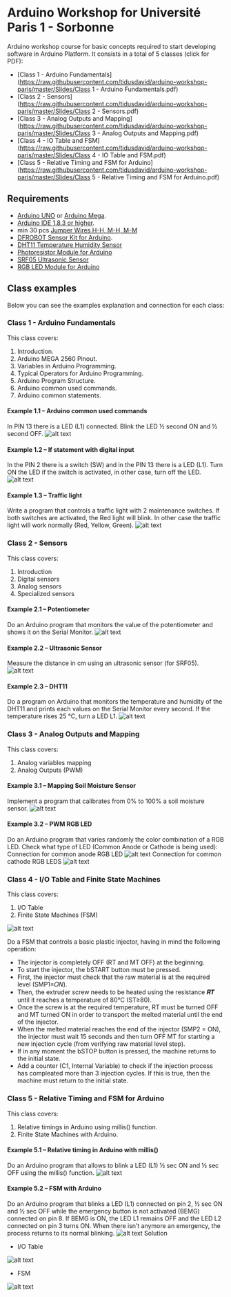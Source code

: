 # Arduino Workshop for Université Paris 1 -  Sorbonne
Arduino workshop course for basic concepts required to start developing software in Arduino Platform. It consists in a total of 5 classes (click for PDF):

* [Class 1 - Arduino Fundamentals](https://raw.githubusercontent.com/tidusdavid/arduino-workshop-paris/master/Slides/Class 1 - Arduino Fundamentals.pdf)
* [Class 2 - Sensors](https://raw.githubusercontent.com/tidusdavid/arduino-workshop-paris/master/Slides/Class 2 - Sensors.pdf)
* [Class 3 - Analog Outputs and Mapping](https://raw.githubusercontent.com/tidusdavid/arduino-workshop-paris/master/Slides/Class 3 - Analog Outputs and Mapping.pdf)
* [Class 4 - IO Table and FSM](https://raw.githubusercontent.com/tidusdavid/arduino-workshop-paris/master/Slides/Class 4 - IO Table and FSM.pdf)
* [Class 5 - Relative Timing and FSM for Arduino](https://raw.githubusercontent.com/tidusdavid/arduino-workshop-paris/master/Slides/Class 5 - Relative Timing and FSM for Arduino.pdf)

## Requirements
* [Arduino UNO](http://www.arduino.org/products/boards/arduino-uno) or [Arduino Mega](https://www.arduino.cc/en/Main/arduinoBoardMega).
* [Arduino IDE 1.8.3 or higher](https://www.arduino.cc/en/Main/Software).
* min 30 pcs [Jumper Wires H-H, M-H, M-M](https://www.amazon.com/Elegoo-120pcs-Multicolored-Breadboard-arduino/dp/B01EV70C78/ref=pd_bxgy_147_img_3?_encoding=UTF8&pd_rd_i=B01EV70C78&pd_rd_r=8R86GV0FSJYYR6FNNXK2&pd_rd_w=nM5v2&pd_rd_wg=mHeIO&psc=1&refRID=8R86GV0FSJYYR6FNNXK2)
* [DFROBOT Sensor Kit for Arduino](https://www.dfrobot.com/product-725.html).
* [DHT11 Temperature Humidity Sensor](https://www.dfrobot.com/product-174.html)
* [Photoresistor Module for Arduino](https://www.amazon.com/MagiDeal-Keyestudio-Photocell-Photosensitive-Photoresistor/dp/B01J3J5PJE/ref=sr_1_36?s=industrial&ie=UTF8&qid=1515507748&sr=1-36&keywords=Photoresistor+Sensor)
* [SRF05 Ultrasonic Sensor](https://www.dfrobot.com/product-333.html)
* [RGB LED Module for Arduino](https://www.amazon.com/Module-5050-Tri-Colour-Color-Arduino/dp/B0751JTQFY/ref=sr_1_36?ie=UTF8&qid=1515681264&sr=8-36&keywords=RGB+SMD+Board)

## Class examples
Below you can see the examples explanation and connection for each class:

### Class 1 - Arduino Fundamentals
This class covers:
1. Introduction.
2. Arduino MEGA 2560 Pinout.
3. Variables in Arduino Programming.
4. Typical Operators for Arduino Programming.
5. Arduino Program Structure.
6. Arduino common used commands.
7. Arduino common statements.

#### Example 1.1 – Arduino common used commands
In PIN 13 there is a LED (L1) connected. Blink the LED ½ second ON and ½ second OFF.
![alt text](https://raw.githubusercontent.com/tidusdavid/arduino-workshop-paris/master/Resources/E11-Blink.png)

#### Example 1.2 – If statement with digital input
In the PIN 2 there is a switch (SW) and in the PIN 13 there is a LED (L1). Turn ON the LED if the switch is activated, in other case, turn off the LED.
![alt text](https://raw.githubusercontent.com/tidusdavid/arduino-workshop-paris/master/Resources/E12-LEDSW.png)

#### Example 1.3 – Traffic light
Write a program that controls a traffic light with 2 maintenance switches. If both switches are activated, the Red light will blink. In other case the traffic light will work normally (Red, Yellow, Green).
![alt text](https://raw.githubusercontent.com/tidusdavid/arduino-workshop-paris/master/Resources/E13-TrafficLight.png)

### Class 2 - Sensors
This class covers:
1. Introduction
2. Digital sensors
3. Analog sensors
4. Specialized sensors

#### Example 2.1 – Potentiometer
Do an Arduino program that monitors the value of the potentiometer and shows it on the Serial Monitor.
![alt text](https://raw.githubusercontent.com/tidusdavid/arduino-workshop-paris/master/Resources/E21-Potentiometer.png)

#### Example 2.2 – Ultrasonic Sensor
Measure the distance in cm using an ultrasonic sensor (for SRF05).
![alt text](https://raw.githubusercontent.com/tidusdavid/arduino-workshop-paris/master/Resources/E22-Ultrasonic.png)

#### Example 2.3 – DHT11
Do  a program on Arduino that monitors the temperature and humidity of the DHT11 and prints each values on the Serial Monitor every second. If the temperature rises 25 °C, turn a LED L1.
![alt text](https://raw.githubusercontent.com/tidusdavid/arduino-workshop-paris/master/Resources/E23-DHT11.png)

### Class 3 - Analog Outputs and Mapping
This class covers:
1. Analog variables mapping
2. Analog Outputs (PWM)

#### Example 3.1 – Mapping Soil Moisture Sensor
Implement a program that calibrates from 0% to 100% a soil moisture sensor.
![alt text](https://raw.githubusercontent.com/tidusdavid/arduino-workshop-paris/master/Resources/E31-SoilMoisture.png)

#### Example 3.2 – PWM RGB LED
Do an Arduino program that varies randomly the color combination of a RGB LED. Check what type of LED (Common Anode or Cathode is being used):
Connection for common anode RGB LED
![alt text](https://raw.githubusercontent.com/tidusdavid/arduino-workshop-paris/master/Resources/E32-PWMRGB_CA.png)
Connection for common cathode RGB LEDS
![alt text](https://raw.githubusercontent.com/tidusdavid/arduino-workshop-paris/master/Resources/E32-PWMRGB_CC.png)

### Class 4 - I/O Table and Finite State Machines
This class covers:
1. I/O Table
2. Finite State Machines (FSM)

![alt text](https://raw.githubusercontent.com/tidusdavid/arduino-workshop-paris/master/Resources/E42-AdvancedFSM.png)

Do a FSM that controls a basic plastic injector, having in mind the following operation:
* The injector is completely OFF (RT and MT OFF) at the beginning.
* To start the injector, the bSTART button must be pressed.
* First, the injector must check that the raw material is at the required level (SMP1=𝑂𝑁).
* Then, the extruder screw needs to be heated using the resistance 𝑹𝑻 until it reaches a temperature of 80°C (ST≥80).
* Once the screw is at the required temperature, RT must be turned OFF and MT turned ON in order to transport the melted material until the end of the injector.
* When the melted material reaches the end of the injector (SMP2 = ON), the injector must wait 15 seconds and then turn OFF MT for starting a new injection cycle (from verifying raw material level step).
* If in any moment the bSTOP button is pressed, the machine returns to the initial state.
* Add a counter (C1, Internal Variable) to check if the injection process has compleated more than 3 injection cycles. If this is true, then the machine must return to the initial state.

### Class 5 - Relative Timing and FSM for Arduino
This class covers:
1. Relative timings in Arduino using millis() function.
2. Finite State Machines with Arduino.

#### Example 5.1 – Relative timing in Arduino with millis()
Do an Arduino program that allows to blink a LED (L1) ½ sec ON and ½ sec OFF using the millis() function.
![alt text](https://raw.githubusercontent.com/tidusdavid/arduino-workshop-paris/master/Resources/E51-BlinkMillis.png)

#### Example 5.2 – FSM with Arduino
Do an Arduino program that blinks a LED (L1) connected on pin 2, ½ sec ON and ½ sec OFF while the emergency button is not activated (BEMG) connected on pin 8. If BEMG is ON, the LED L1 remains OFF and the LED L2 connected on pin 3 turns ON. When there isn’t anymore an emergency, the process returns to its normal blinking.
![alt text](https://raw.githubusercontent.com/tidusdavid/arduino-workshop-paris/master/Resources/E52-BlinkFSM.png)
Solution
* I/O Table

![alt text](https://raw.githubusercontent.com/tidusdavid/arduino-workshop-paris/master/Resources/E52-BlinkFSMSol1.png)

* FSM

![alt text](https://raw.githubusercontent.com/tidusdavid/arduino-workshop-paris/master/Resources/E52-BlinkFSMSol2.png)
